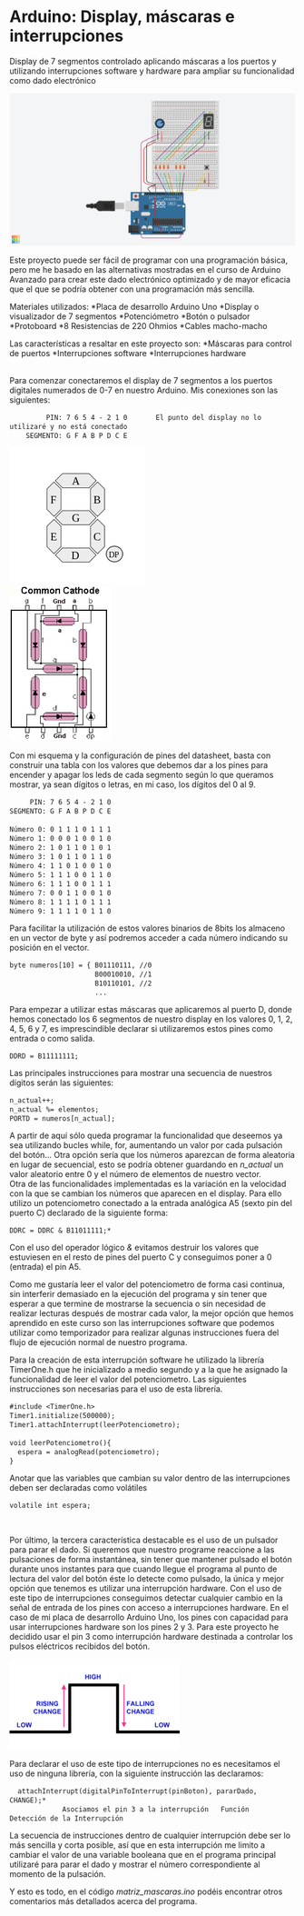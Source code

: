 # Arduino: Display, máscaras e interrupciones
Display de 7 segmentos controlado aplicando máscaras a los puertos y utilizando interrupciones software y hardware para ampliar su funcionalidad como dado electrónico


![Ensamblaje del circuito](https://raw.githubusercontent.com/ankgiel/Display_mascaras/master/esquema_circuito.png)

Este proyecto puede ser fácil de programar con una programación básica, pero me he basado en las alternativas mostradas en el curso de Arduino Avanzado para crear este dado electrónico optimizado y de mayor eficacia que el que se podría obtener con una programación más sencilla.

Materiales utilizados:
 *Placa de desarrollo Arduino Uno
 *Display o visualizador de 7 segmentos
 *Potenciómetro
 *Botón o pulsador
 *Protoboard
 *8 Resistencias de 220 Ohmios
 *Cables macho-macho 

Las características a resaltar en este proyecto son:
 *Máscaras para control de puertos
 *Interrupciones software
 *Interrupciones hardware  
<br />

Para comenzar conectaremos el display de 7 segmentos a los puertos digitales numerados de 0-7 en nuestro Arduino.
Mis conexiones son las siguientes:

             PIN: 7 6 5 4 - 2 1 0       El punto del display no lo utilizaré y no está conectado
        SEGMENTO: G F A B P D C E  
 
 
 ![Etiquetado display](https://raw.githubusercontent.com/ankgiel/Display_mascaras/master/etiquetado_display_7_segmentos.png)  
 ![Pines del display](https://raw.githubusercontent.com/ankgiel/Display_mascaras/master/pines_display.PNG)
 
 Con mi esquema y la configuración de pines del datasheet, basta con construir una tabla con los valores que debemos dar a los pines para encender y apagar los leds de cada segmento según lo que queramos mostrar, ya sean dígitos o letras, en mi caso, los dígitos del 0 al 9.
 
         PIN: 7 6 5 4 - 2 1 0 
    SEGMENTO: G F A B P D C E 
 
    Número 0: 0 1 1 1 0 1 1 1 
    Número 1: 0 0 0 1 0 0 1 0
    Número 2: 1 0 1 1 0 1 0 1 
    Número 3: 1 0 1 1 0 1 1 0 
    Número 4: 1 1 0 1 0 0 1 0 
    Número 5: 1 1 1 0 0 1 1 0 
    Número 6: 1 1 1 0 0 1 1 1 
    Número 7: 0 0 1 1 0 0 1 0 
    Número 8: 1 1 1 1 0 1 1 1
    Número 9: 1 1 1 1 0 1 1 0 
 
 Para facilitar la utilización de estos valores binarios de 8bits los almaceno en un vector de byte y así podremos acceder a cada número indicando su posición en el vector.
 
    byte numeros[10] = { B01110111, //0
                         B00010010, //1
                         B10110101, //2
                         ...
                      
Para empezar a utilizar estas máscaras que aplicaremos al puerto D, donde hemos conectado los 6 segmentos de nuestro display en los valores 0, 1, 2, 4, 5, 6 y 7, es imprescindible declarar si utilizaremos estos pines como entrada o como salida. 

    DDRD = B11111111;

Las principales instrucciones para mostrar una secuencia de nuestros dígitos serán las siguientes:
    
    n_actual++;                    
    n_actual %= elementos;          
    PORTD = numeros[n_actual];      

A partir de aquí sólo queda programar la funcionalidad que deseemos ya sea utilizando bucles while, for, aumentando un valor por cada pulsación del botón... Otra opción sería que los números aparezcan de forma aleatoria en lugar de secuencial, esto se podría obtener guardando en *n_actual* un valor aleatorio entre 0 y el número de elementos de nuestro vector.
<br />
Otra de las funcionalidades implementadas es la variación en la velocidad con la que se cambian los números que aparecen en el display. Para ello utilizo un potenciometro conectado a la entrada analógica A5 (sexto pin del puerto C) declarado de la siguiente forma:

    DDRC = DDRC & B11011111;* 
Con el uso del operador lógico *&* evitamos destruir los valores que estuviesen en el resto de pines del puerto C y conseguimos poner a 0 (entrada) el pin A5.

Como me gustaría leer el valor del potenciometro de forma casi continua, sin interferir demasiado en la ejecución del programa y sin tener que esperar a que termine de mostrarse la secuencia o sin necesidad de realizar lecturas después de mostrar cada valor, la mejor opción que hemos aprendido en este curso son las interrupciones software que podemos utilizar como temporizador para realizar algunas instrucciones fuera del flujo de ejecución normal de nuestro programa. 

Para la creación de esta interrupción software he utilizado la librería TimerOne.h que he inicializado a medio segundo y a la que he asignado la funcionalidad de leer el valor del potenciometro. Las siguientes instrucciones son necesarias para el uso de esta librería.

    #include <TimerOne.h> 
    Timer1.initialize(500000);
    Timer1.attachInterrupt(leerPotenciometro);

    void leerPotenciometro(){         
      espera = analogRead(potenciometro); 
    }

Anotar que las variables que cambian su valor dentro de las interrupciones deben ser declaradas como volátiles
    
    volatile int espera;    
<br />

Por último, la tercera característica destacable es el uso de un pulsador para parar el dado. Si queremos que nuestro programe reaccione a las pulsaciones de forma instantánea, sin tener que mantener pulsado el botón durante unos instantes para que cuando llegue el programa al punto de lectura del valor del botón éste lo detecte como pulsado, la única y mejor opción que tenemos es utilizar una interrupción hardware. 
Con el uso de este tipo de interrupciones conseguimos detectar cualquier cambio en la señal de entrada de los pines con acceso a interrupciones hardware. En el caso de mi placa de desarrollo Arduino Uno, los pines con capacidad para usar interrupciones hardware son los pines 2 y 3. Para este proyecto he decidido usar el pin 3 como interrupción hardware destinada a controlar los pulsos eléctricos recibidos del botón. 

 ![Interrupciones hardware](https://raw.githubusercontent.com/ankgiel/Display_mascaras/master/modos-interrupciones.png)

Para declarar el uso de este tipo de interrupciones no es necesitamos el uso de ninguna librería, con la siguiente instrucción las declaramos:
      
      attachInterrupt(digitalPinToInterrupt(pinBoton), pararDado, CHANGE);*
                 Asociamos el pin 3 a la interrupción   Función    Detección de la Interrupción
           
 La secuencia de instrucciones dentro de cualquier interrupción debe ser lo más sencilla y corta posible, así que en esta interrupción me limito a cambiar el valor de una variable booleana que en el programa principal utilizaré para parar el dado y mostrar el número correspondiente al momento de la pulsación. <br />
 
Y esto es todo, en el código *matriz_mascaras.ino* podéis encontrar otros comentarios más detallados acerca del programa. 
